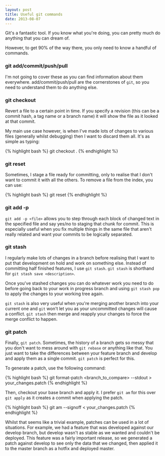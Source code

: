```yaml
---
layout: post
title: Useful git commands
date: 2013-08-07
---
```


Git's a fantastic tool. If you know what you're doing, you can pretty much do anything that you can dream of.

However, to get 90% of the way there, you only need to know a handful of commands.

### git add/commit/push/pull
I'm not going to cover these as you can find information about them everywhere. add/commit/push/pull are the cornerstones of `git`, so you need to understand them to do anything else.

### git checkout <file> <rev>
Revert a file to a certain point in time. If you specify a revision (this can be a commit hash, a tag name or a branch name) it will show the file as it looked at that commit.

My main use case however, is when I've made lots of changes to various files (generally whilst debugging) then I want to discard them all. It's as simple as typing:

{% highlight bash %}
git checkout .
{% endhighlight %}

### git reset <file>
Sometimes, I stage a file ready for committing, only to realise that I don't want to commit it with all the others. To remove a file from the index, you can use:

{% highlight bash %}
git reset <file>
{% endhighlight %}

### git add -p <file>

`git add -p <file>` allows you to step through each block of changed text in the specified file and say yes/no to staging that chunk for commit. This is especially useful when you fix multiple things in the same file that aren't really related and want your commits to be logically separated.

### git stash
I regularly make lots of changes in a branch before realising that I want to put that development on hold and work on something else. Instead of committing half finished features, I use `git stash`. `git stash` is shorthand for `git stash save <description>`.

Once you've stashed changes you can do whatever work you need to do before going back to your work in progress branch and using `git stash pop` to apply the changes to your working tree again.

`git stash` is also very useful when you're merging another branch into your current one and `git` won't let you as your uncommitted changes will cause a conflict. `git stash` then merge and reapply your changes to force the merge conflict to happen.

### git patch

Finally, `git patch`. Sometimes, the history of a branch gets so messy that you don't want to mess around with `git rebase` or anything like that. You just want to take the differences between your feature branch and develop and apply them as a single commit. `git patch` is perfect for this.

To generate a patch, use the following command:

{% highlight bash %}
git format-patch <branch_to_compare> --stdout > your_changes.patch
{% endhighlight %}

Then, checkout your base branch and apply it. I prefer `git am` for this over `git apply` as it creates a commit when applying the patch.

{% highlight bash %}
git am --signoff < your_changes.patch
{% endhighlight %}

Whilst that seems like a trivial example, patches can be used in a lot of situations. For example, we had a feature that was developed against our develop branch, but develop wasn't as stable as we wanted and couldn't be deployed. This feature was a fairly important release, so we generated a patch against develop to see only the data that we changed, then applied it to the master branch as a hotfix and deployed master.
